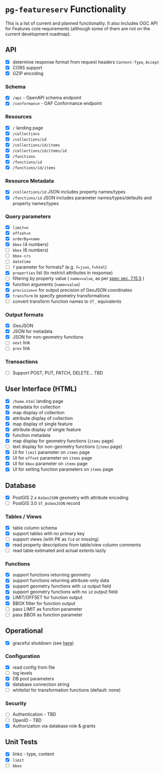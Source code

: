 # `pg-featureserv` Functionality

This is a list of current and planned functionality.  It also includes OGC API for Features core requirements (although some of them are not on the current development roadmap).

## API

- [x] determine response format from request headers `Content-Type`, `Accept`
- [x] CORS support
- [x] GZIP encoding

### Schema

- [x] `/api` - OpenAPI schema endpoint
- [x] `/conformance` - OAF Conformance endpoint

### Resources
- [x] `/` landing page
- [x] `/collections`
- [x] `/collections/id`
- [x] `/collections/id/items`
- [x] `/collections/id/items/id`
- [x] `/functions`
- [x] `/functions/id`
- [x] `/functions/id/items`

### Resource Metadata
- [x] `/collections/id` JSON includes property names/types
- [x] `/functions/id` JSON includes parameter names/types/defaults and property names/types

### Query parameters
- [x] `limit=n`
- [x] `offset=n`
- [x] `orderBy=name`
- [x] `bbox` (4 numbers)
- [ ] `bbox` (6 numbers)
- [ ] `bbox-crs`
- [ ] `datetime`
- [ ] `f` parameter for formats?  (e.g. `f=json`, `f=html`)
- [x] `properties` list (to restrict attributes in response)
- [ ] filtering by property value ( `name=value`, as per [spec sec. 7.15.5](http://docs.opengeospatial.org/is/17-069r3/17-069r3.html#_parameters_for_filtering_on_feature_properties) )
- [x] function arguments (`name=value`)
- [x] `precision=n` for output precision of GeoJSON coordinates
- [x] `transform` to specify geometry transformations
- [ ] convert transform function names to `ST_` equivalents

### Output formats
- [x] GeoJSON
- [x] JSON for metadata
- [x] JSON for non-geometry functions
- [ ] `next` link
- [ ] `prev` link

### Transactions
- [ ] Support POST, PUT, PATCH, DELETE...  TBD

## User Interface (HTML)
- [x] `/home.html` landing page
- [x] metadata for collection
- [x] map display of collection
- [x] attribute display of collection
- [x] map display of single feature
- [x] attribute display of single feature
- [x] function metadata
- [x] map display for geometry functions (`items` page)
- [ ] text display for non-geometry functions (`items` page)
- [x] UI for `limit` parameter on `items` page
- [x] UI for `offset` parameter on `items` page
- [x] UI for `bbox` parameter on `items` page
- [x] UI for setting function parameters on `items` page

## Database

- [x] PostGIS 2.x `AsGeoJSON` geometry with attribute encoding
- [ ] PostGIS 3.0 `ST_AsGeoJSON` record

### Tables / Views
- [x] table column schema
- [x] support tables with no primary key
- [ ] support views (with PK as `fid` or missing)
- [x] read property descriptions from table/view column comments
- [ ] read table estimated and actual extents lazily

### Functions
- [x] support functions returning geometry
- [x] support functions returning attribute-only data
- [x] support geometry functions with `id` output field
- [x] support geometry functions with no `id` output field
- [x] LIMIT/OFFSET for function output
- [x] BBOX filter for function output
- [ ] pass LIMIT as function parameter
- [ ] pass BBOX as function parameter

## Operational

- [x] graceful shutdown (see [here](https://github.com/pramsey/pg_tileserv/pull/1))

### Configuration
- [x] read config from file
- [ ] log levels
- [x] DB pool parameters
- [x] database connection string
- [ ] whitelist for transformation functions (default: none)

### Security
- [ ] Authentication - TBD
- [ ] OpenID - TBD
- [x] Authorization via database role & grants

## Unit Tests
- [x] links - type, content
- [x] `limit`
- [ ] `bbox`
